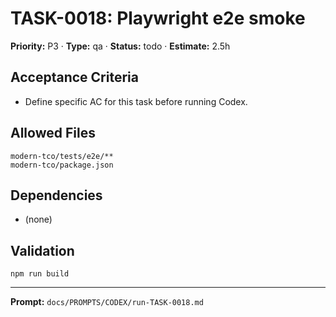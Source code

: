 # TASK-0018: Playwright e2e smoke
**Priority:** P3 · **Type:** qa · **Status:** todo · **Estimate:** 2.5h

## Acceptance Criteria
- Define specific AC for this task before running Codex.

## Allowed Files
```
modern-tco/tests/e2e/**
modern-tco/package.json
```

## Dependencies
- (none)

## Validation
```
npm run build
```

---
**Prompt:** `docs/PROMPTS/CODEX/run-TASK-0018.md`
